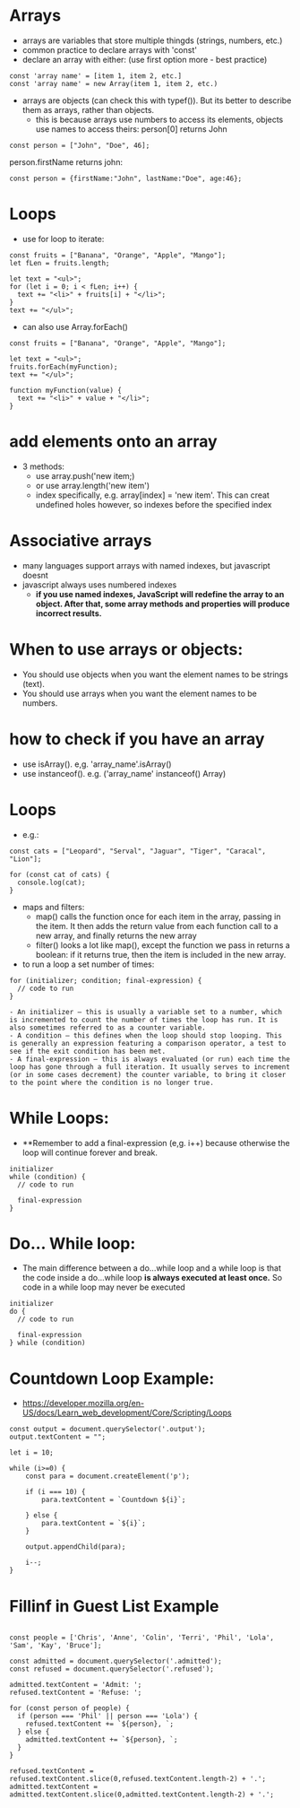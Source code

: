 # Arrays
- arrays are variables that store multiple thingds (strings, numbers, etc.)
- common practice to declare arrays with 'const'
- declare an array with either: (use first option more - best practice)
```
const 'array name' = [item 1, item 2, etc.]
const 'array name' = new Array(item 1, item 2, etc.)
```
- arrays are objects (can check this with typef()). But its better to describe them as arrays, rather than objects.
    - this is because arrays use numbers to access its elements, objects use names to access theirs:
person[0] returns John
```
const person = ["John", "Doe", 46];
```
person.firstName returns john:
```
const person = {firstName:"John", lastName:"Doe", age:46};
```

# Loops
- use for loop to iterate:
```
const fruits = ["Banana", "Orange", "Apple", "Mango"];
let fLen = fruits.length;

let text = "<ul>";
for (let i = 0; i < fLen; i++) {
  text += "<li>" + fruits[i] + "</li>";
}
text += "</ul>";
```
- can also use Array.forEach()
```
const fruits = ["Banana", "Orange", "Apple", "Mango"];

let text = "<ul>";
fruits.forEach(myFunction);
text += "</ul>";

function myFunction(value) {
  text += "<li>" + value + "</li>";
}
```
# add elements onto an array
- 3 methods:
    - use array.push('new item;)
    - or use array.length('new item')
    - index specifically, e.g. array[index] = 'new item'. This can creat undefined holes however, so indexes before the specified index

# Associative arrays
- many languages support arrays with named indexes, but javascript doesnt
- javascript always uses numbered indexes
    - **if you use named indexes, JavaScript will redefine the array to an object. After that, some array methods and properties will produce incorrect results.**

# When to use arrays or objects:
- You should use objects when you want the element names to be strings (text).
- You should use arrays when you want the element names to be numbers.

# how to check if you have an array
- use isArray(). e,g. 'array_name'.isArray()
- use instanceof(). e.g. ('array_name' instanceof() Array)

# Loops
- e.g.:
```
const cats = ["Leopard", "Serval", "Jaguar", "Tiger", "Caracal", "Lion"];

for (const cat of cats) {
  console.log(cat);
}
```
- maps and filters:
    - map() calls the function once for each item in the array, passing in the item. It then adds the return value from each function call to a new array, and finally returns the new array
    - filter() looks a lot like map(), except the function we pass in returns a boolean: if it returns true, then the item is included in the new array.
- to run a loop a set number of times:
```
for (initializer; condition; final-expression) {
  // code to run
}
```
    - An initializer — this is usually a variable set to a number, which is incremented to count the number of times the loop has run. It is also sometimes referred to as a counter variable.
    - A condition — this defines when the loop should stop looping. This is generally an expression featuring a comparison operator, a test to see if the exit condition has been met.
    - A final-expression — this is always evaluated (or run) each time the loop has gone through a full iteration. It usually serves to increment (or in some cases decrement) the counter variable, to bring it closer to the point where the condition is no longer true.

# While Loops:
- **Remember to add a final-expression (e,g. i++) because otherwise the loop will continue forever and break.
```
initializer
while (condition) {
  // code to run

  final-expression
}
```

# Do... While loop:
- The main difference between a do...while loop and a while loop is that the code inside a do...while loop **is always executed at least once.** So code in a while loop may never be executed
```
initializer
do {
  // code to run

  final-expression
} while (condition)
```

# Countdown Loop Example:
- https://developer.mozilla.org/en-US/docs/Learn_web_development/Core/Scripting/Loops
```
const output = document.querySelector('.output');
output.textContent = "";

let i = 10;

while (i>=0) {
	const para = document.createElement('p');
	
	if (i === 10) {
		para.textContent = `Countdown ${i}`;
		
	} else {
		para.textContent = `${i}`;
	}

	output.appendChild(para);

	i--;
}
```

# Fillinf in Guest List Example
```

const people = ['Chris', 'Anne', 'Colin', 'Terri', 'Phil', 'Lola', 'Sam', 'Kay', 'Bruce'];

const admitted = document.querySelector('.admitted');
const refused = document.querySelector('.refused');

admitted.textContent = 'Admit: ';
refused.textContent = 'Refuse: ';

for (const person of people) {
  if (person === 'Phil' || person === 'Lola') {
    refused.textContent += `${person}, `;
  } else {
    admitted.textContent += `${person}, `;
  }
}

refused.textContent = refused.textContent.slice(0,refused.textContent.length-2) + '.';
admitted.textContent = admitted.textContent.slice(0,admitted.textContent.length-2) + '.';
```